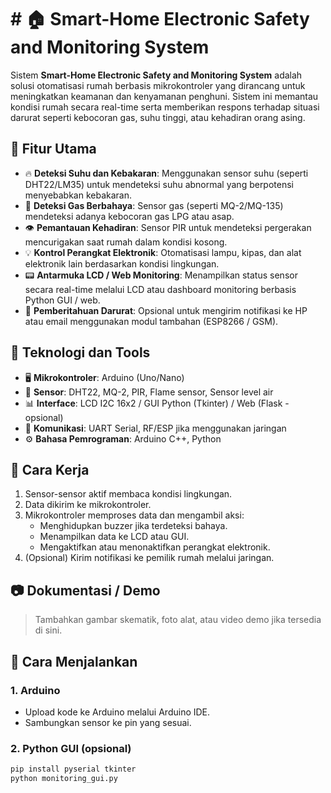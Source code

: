 # # 🏠 Smart-Home Electronic Safety and Monitoring System

Sistem **Smart-Home Electronic Safety and Monitoring System** adalah solusi otomatisasi rumah berbasis mikrokontroler yang dirancang untuk meningkatkan keamanan dan kenyamanan penghuni. Sistem ini memantau kondisi rumah secara real-time serta memberikan respons terhadap situasi darurat seperti kebocoran gas, suhu tinggi, atau kehadiran orang asing.

## 📌 Fitur Utama

- 🔥 **Deteksi Suhu dan Kebakaran**: Menggunakan sensor suhu (seperti DHT22/LM35) untuk mendeteksi suhu abnormal yang berpotensi menyebabkan kebakaran.
- 🛑 **Deteksi Gas Berbahaya**: Sensor gas (seperti MQ-2/MQ-135) mendeteksi adanya kebocoran gas LPG atau asap.
- 👁️ **Pemantauan Kehadiran**: Sensor PIR untuk mendeteksi pergerakan mencurigakan saat rumah dalam kondisi kosong.
- 💡 **Kontrol Perangkat Elektronik**: Otomatisasi lampu, kipas, dan alat elektronik lain berdasarkan kondisi lingkungan.
- 📟 **Antarmuka LCD / Web Monitoring**: Menampilkan status sensor secara real-time melalui LCD atau dashboard monitoring berbasis Python GUI / web.
- 📱 **Pemberitahuan Darurat**: Opsional untuk mengirim notifikasi ke HP atau email menggunakan modul tambahan (ESP8266 / GSM).

## 🧰 Teknologi dan Tools

- 🖥️ **Mikrokontroler**: Arduino (Uno/Nano)
- 🔌 **Sensor**: DHT22, MQ-2, PIR, Flame sensor, Sensor level air
- 📊 **Interface**: LCD I2C 16x2 / GUI Python (Tkinter) / Web (Flask - opsional)
- 🔁 **Komunikasi**: UART Serial, RF/ESP jika menggunakan jaringan
- ⚙️ **Bahasa Pemrograman**: Arduino C++, Python

## 🔧 Cara Kerja

1. Sensor-sensor aktif membaca kondisi lingkungan.
2. Data dikirim ke mikrokontroler.
3. Mikrokontroler memproses data dan mengambil aksi:
   - Menghidupkan buzzer jika terdeteksi bahaya.
   - Menampilkan data ke LCD atau GUI.
   - Mengaktifkan atau menonaktifkan perangkat elektronik.
4. (Opsional) Kirim notifikasi ke pemilik rumah melalui jaringan.

## 📷 Dokumentasi / Demo

> Tambahkan gambar skematik, foto alat, atau video demo jika tersedia di sini.

## 🚀 Cara Menjalankan

### 1. Arduino
- Upload kode ke Arduino melalui Arduino IDE.
- Sambungkan sensor ke pin yang sesuai.

### 2. Python GUI (opsional)
```bash
pip install pyserial tkinter
python monitoring_gui.py
